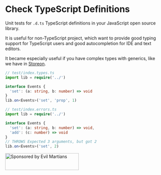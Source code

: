 # Check TypeScript Definitions

Unit tests for `.d.ts` TypeScript definitions in your JavaScript
open source library.

It is useful for non-TypeScript project, which want to provide good typing
support for TypeScript users and good autocompletion for IDE and text editors.

It became especially useful if you have complex types with generics, like
we have in [Storeon](https://github.com/storeon/storeon#typescript).

```ts
// test/index.types.ts
import lib = require('../')

interface Events {
  'set': (a: string, b: number) => void
}
lib.on<Events>('set', 'prop', 1)

// test/index.errors.ts
import lib = require('../')

interface Events {
  'set': (a: string, b: number) => void,
  'add': (c: number) => void
}
// THROWS Expected 3 arguments, but got 2
lib.on<Events>('set', 2)
```

<a href="https://evilmartians.com/?utm_source=check-dts">
  <img src="https://evilmartians.com/badges/sponsored-by-evil-martians.svg"
       alt="Sponsored by Evil Martians" width="236" height="54">
</a>

